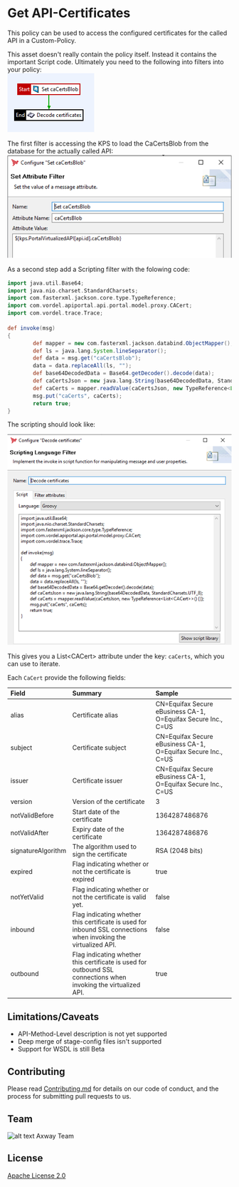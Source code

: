 # Get API-Certificates
This policy can be used to access the configured certificates for the called API in a Custom-Policy.

This asset doesn't really contain the policy itself. Instead it contains the important Script code. Ultimately you need to the
following into filters into your policy:  
![Policy snippet](https://github.com/Axway-API-Management-Plus/get-api-certificates/blob/master/misc/images/SampleRequestPolicy.png)
  
The first filter is accessing the KPS to load the CaCertsBlob from the database for the actually called API:  
![Get Certs from KPS](https://github.com/Axway-API-Management-Plus/get-api-certificates/blob/master/misc/images/AccessFEAPICaCerts.png)

As a second step add a Scripting filter with the folowing code:
```groovy
import java.util.Base64;
import java.nio.charset.StandardCharsets;
import com.fasterxml.jackson.core.type.TypeReference;
import com.vordel.apiportal.api.portal.model.proxy.CACert;
import com.vordel.trace.Trace;

def invoke(msg)
{
        def mapper = new com.fasterxml.jackson.databind.ObjectMapper();
        def ls = java.lang.System.lineSeparator();
        def data = msg.get("caCertsBlob");
        data = data.replaceAll(ls, "");
        def base64DecodedData = Base64.getDecoder().decode(data);
        def caCertsJson = new java.lang.String(base64DecodedData, StandardCharsets.UTF_8);
        def caCerts = mapper.readValue(caCertsJson, new TypeReference<List<CACert>>() {});
        msg.put("caCerts", caCerts);
        return true;
}
```
The scripting should look like: 

![Get Certs from KPS](https://github.com/Axway-API-Management-Plus/get-api-certificates/blob/master/misc/images/DecodeCertificates.png)  

This gives you a List\<CACert\> attribute under the key: `caCerts`, which you can use to iterate.  
  
Each `CaCert` provide the following fields:  

| Field              | Summary               | Sample |
| :---               | :---                  | :---   |
| alias              | Certificate alias                  | CN=Equifax Secure eBusiness CA-1, O=Equifax Secure Inc., C=US  |
| subject            | Certificate subject                  | CN=Equifax Secure eBusiness CA-1, O=Equifax Secure Inc., C=US  |
| issuer             | Certificate issuer                  | CN=Equifax Secure eBusiness CA-1, O=Equifax Secure Inc., C=US  |
| version            | Version of the certificate                  | 3  |
| notValidBefore     | Start date of the certificate                  | 1364287486876  |
| notValidAfter      | Expiry date of the certificate                  | 1364287486876  |
| signatureAlgorithm | The algorithm used to sign the certificate                  | RSA (2048 bits)  |
| expired            | Flag indicating whether or not the certificate is expired                  | true  |
| notYetValid        | Flag indicating whether or not the certificate is valid yet.                  | false  |
| inbound            | Flag indicating whether this certificate is used for inbound SSL connections when invoking the virtualized API.                  | false  |
| outbound           | Flag indicating whether this certificate is used for outbound SSL connections when invoking the virtualized API.                  | true  |

## Limitations/Caveats
- API-Method-Level description is not yet supported
- Deep merge of stage-config files isn't supported
- Support for WSDL is still Beta

## Contributing

Please read [Contributing.md](https://github.com/Axway-API-Management-Plus/Common/blob/master/Contributing.md) for details on our code of conduct, and the process for submitting pull requests to us.  

## Team

![alt text][Axwaylogo] Axway Team

[Axwaylogo]: https://github.com/Axway-API-Management/Common/blob/master/img/AxwayLogoSmall.png  "Axway logo"


## License
[Apache License 2.0](/LICENSE)
